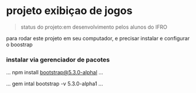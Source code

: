 # projeto exibiçao de jogos

> status do projeto:em desenvolvimento pelos alunos do IFRO 

para rodar este projeto em seu computador, e precisar instalar e configurar o boostrap 

### instalar via gerenciador de pacotes 

...
npm install bootstrap@5.3.0-alphal
...

...
gem intal bootstrap -v 5.3.0-alpha1
...
